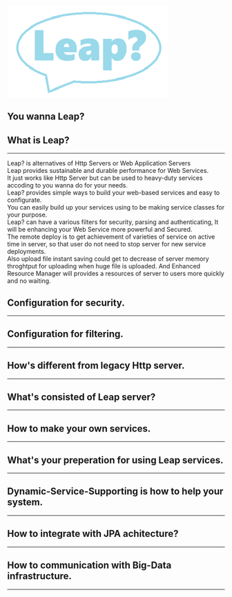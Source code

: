 
![leap-logo](./leap.png)

## You wanna Leap?

## What is Leap?
---
Leap? is alternatives of Http Servers or Web Application Servers  
Leap provides sustainable and durable performance for Web Services.  
It just works like Http Server but can be used to heavy-duty services accoding to you wanna do for your needs.  
Leap? provides simple ways to build your web-based services and easy to configurate.  
You can easily build up your services using to be making service classes for your purpose.  
Leap? can have a various filters for security, parsing and authenticating, It will be enhancing your Web Service more powerful and Secured.  
The remote deploy is to get achievement of varieties of service on active time in server, so that user do not need to stop server for new service deployments.  
Also upload file instant saving could get to decrease of server memory throghtput for uploading when huge file is uploaded.
And Enhanced Resource Manager will provides a resources of server to users more quickly and no waiting.

## Configuration for security.
---

## Configuration for filtering.
---

## How's different from legacy Http server.
---

## What's consisted of Leap server?
---

## How to make your own services.
---

## What's your preperation for using Leap services.
---

## Dynamic-Service-Supporting is how to help your system.
---

## How to integrate with JPA achitecture?
---

## How to communication with Big-Data infrastructure.
---


